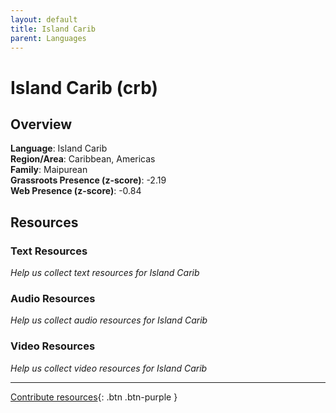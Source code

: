 ```yaml
---
layout: default
title: Island Carib
parent: Languages
---
```


# Island Carib (crb)

## Overview

**Language**: Island Carib  
**Region/Area**: Caribbean, Americas  
**Family**: Maipurean  
**Grassroots Presence (z-score)**: -2.19  
**Web Presence (z-score)**: -0.84  

## Resources

### Text Resources
*Help us collect text resources for Island Carib*

### Audio Resources
*Help us collect audio resources for Island Carib*

### Video Resources
*Help us collect video resources for Island Carib*

---

[Contribute resources](https://forms.office.com/e/1SfLJx3u1r){: .btn .btn-purple }
